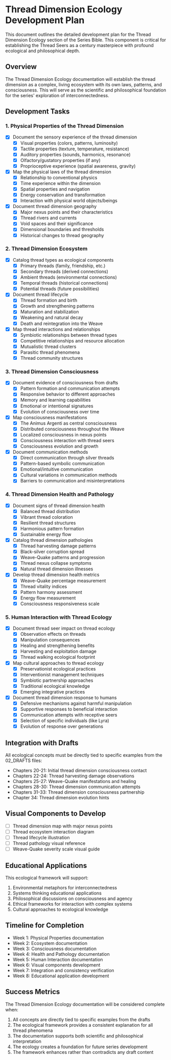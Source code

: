 # Thread Dimension Ecology Development Plan

This document outlines the detailed development plan for the Thread Dimension Ecology section of the Series Bible. This component is critical for establishing the Thread Seers as a century masterpiece with profound ecological and philosophical depth.

## Overview

The Thread Dimension Ecology documentation will establish the thread dimension as a complex, living ecosystem with its own laws, patterns, and consciousness. This will serve as the scientific and philosophical foundation for the series' exploration of interconnectedness.

## Development Tasks

### 1. Physical Properties of the Thread Dimension

- [x] Document the sensory experience of the thread dimension
  - [x] Visual properties (colors, patterns, luminosity)
  - [x] Tactile properties (texture, temperature, resistance)
  - [x] Auditory properties (sounds, harmonics, resonance)
  - [x] Olfactory/gustatory properties (if any)
  - [x] Proprioceptive experience (spatial awareness, gravity)

- [x] Map the physical laws of the thread dimension
  - [x] Relationship to conventional physics
  - [x] Time experience within the dimension
  - [x] Spatial properties and navigation
  - [x] Energy conservation and transformation
  - [x] Interaction with physical world objects/beings

- [x] Document thread dimension geography
  - [x] Major nexus points and their characteristics
  - [x] Thread rivers and currents
  - [x] Void spaces and their significance
  - [x] Dimensional boundaries and thresholds
  - [x] Historical changes to thread geography

### 2. Thread Dimension Ecosystem

- [x] Catalog thread types as ecological components
  - [x] Primary threads (family, friendship, etc.)
  - [x] Secondary threads (derived connections)
  - [x] Ambient threads (environmental connections)
  - [x] Temporal threads (historical connections)
  - [x] Potential threads (future possibilities)

- [x] Document thread lifecycle
  - [x] Thread formation and birth
  - [x] Growth and strengthening patterns
  - [x] Maturation and stabilization
  - [x] Weakening and natural decay
  - [x] Death and reintegration into the Weave

- [x] Map thread interactions and relationships
  - [x] Symbiotic relationships between thread types
  - [x] Competitive relationships and resource allocation
  - [x] Mutualistic thread clusters
  - [x] Parasitic thread phenomena
  - [x] Thread community structures

### 3. Thread Dimension Consciousness

- [x] Document evidence of consciousness from drafts
  - [x] Pattern formation and communication attempts
  - [x] Responsive behavior to different approaches
  - [x] Memory and learning capabilities
  - [x] Emotional or intentional signatures
  - [x] Evolution of consciousness over time

- [x] Map consciousness manifestations
  - [x] The Animus Argenti as central consciousness
  - [x] Distributed consciousness throughout the Weave
  - [x] Localized consciousness in nexus points
  - [x] Consciousness interaction with thread seers
  - [x] Consciousness evolution and growth

- [x] Document communication methods
  - [x] Direct communication through silver threads
  - [x] Pattern-based symbolic communication
  - [x] Emotional/intuitive communication
  - [x] Cultural variations in communication methods
  - [x] Barriers to communication and misinterpretations

### 4. Thread Dimension Health and Pathology

- [x] Document signs of thread dimension health
  - [x] Balanced thread distribution
  - [x] Vibrant thread coloration
  - [x] Resilient thread structures
  - [x] Harmonious pattern formation
  - [x] Sustainable energy flow

- [x] Catalog thread dimension pathologies
  - [x] Thread harvesting damage patterns
  - [x] Black-silver corruption spread
  - [x] Weave-Quake patterns and progression
  - [x] Thread nexus collapse symptoms
  - [x] Natural thread dimension illnesses

- [x] Develop thread dimension health metrics
  - [x] Weave-Quake percentage measurement
  - [x] Thread vitality indices
  - [x] Pattern harmony assessment
  - [x] Energy flow measurement
  - [x] Consciousness responsiveness scale

### 5. Human Interaction with Thread Ecology

- [x] Document thread seer impact on thread ecology
  - [x] Observation effects on threads
  - [x] Manipulation consequences
  - [x] Healing and strengthening benefits
  - [x] Harvesting and exploitation damage
  - [x] Thread walking ecological footprint

- [x] Map cultural approaches to thread ecology
  - [x] Preservationist ecological practices
  - [x] Interventionist management techniques
  - [x] Symbiotic partnership approaches
  - [x] Traditional ecological knowledge
  - [x] Emerging integrative practices

- [x] Document thread dimension response to humans
  - [x] Defensive mechanisms against harmful manipulation
  - [x] Supportive responses to beneficial interaction
  - [x] Communication attempts with receptive seers
  - [x] Selection of specific individuals (like Lyra)
  - [x] Evolution of response over generations

## Integration with Drafts

All ecological concepts must be directly tied to specific examples from the 02_DRAFTS files:

- Chapters 20-21: Initial thread dimension consciousness contact
- Chapters 22-24: Thread harvesting damage observations
- Chapters 25-27: Weave-Quake manifestations and healing
- Chapters 28-30: Thread dimension communication attempts
- Chapters 31-33: Thread dimension consciousness partnership
- Chapter 34: Thread dimension evolution hints

## Visual Components to Develop

- [ ] Thread dimension map with major nexus points
- [ ] Thread ecosystem interaction diagram
- [ ] Thread lifecycle illustration
- [ ] Thread pathology visual reference
- [ ] Weave-Quake severity scale visual guide

## Educational Applications

This ecological framework will support:

1. Environmental metaphors for interconnectedness
2. Systems thinking educational applications
3. Philosophical discussions on consciousness and agency
4. Ethical frameworks for interaction with complex systems
5. Cultural approaches to ecological knowledge

## Timeline for Completion

- Week 1: Physical Properties documentation
- Week 2: Ecosystem documentation
- Week 3: Consciousness documentation
- Week 4: Health and Pathology documentation
- Week 5: Human Interaction documentation
- Week 6: Visual components development
- Week 7: Integration and consistency verification
- Week 8: Educational application development

## Success Metrics

The Thread Dimension Ecology documentation will be considered complete when:

1. All concepts are directly tied to specific examples from the drafts
2. The ecological framework provides a consistent explanation for all thread phenomena
3. The documentation supports both scientific and philosophical interpretation
4. The ecology creates a foundation for future series development
5. The framework enhances rather than contradicts any draft content
